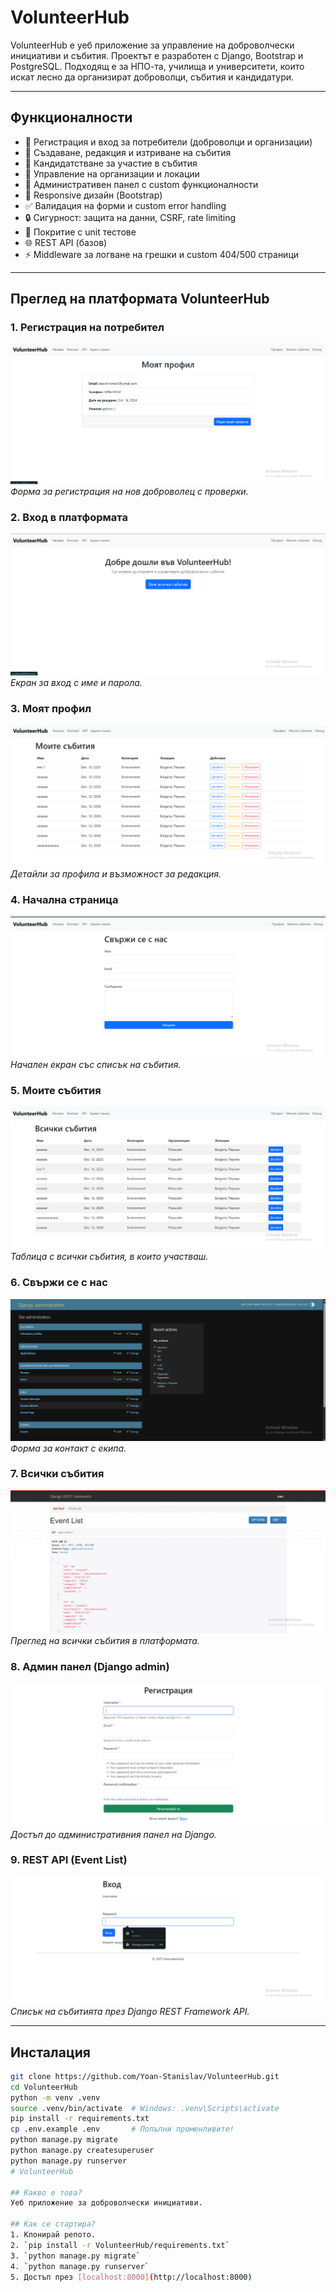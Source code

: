 # VolunteerHub

VolunteerHub е уеб приложение за управление на доброволчески инициативи и събития. Проектът е разработен с Django, Bootstrap и PostgreSQL. Подходящ е за НПО-та, училища и университети, които искат лесно да организират доброволци, събития и кандидатури.

---

## Функционалности

- 🔑 Регистрация и вход за потребители (доброволци и организации)
- 📅 Създаване, редакция и изтриване на събития
- 📝 Кандидатстване за участие в събития
- 🏢 Управление на организации и локации
- 📄 Административен панел с custom функционалности
- 📱 Responsive дизайн (Bootstrap)
- ✅ Валидация на форми и custom error handling
- 🔒 Сигурност: защита на данни, CSRF, rate limiting
- 🧪 Покритие с unit тестове
- 🌐 REST API (базов)
- ⚡ Middleware за логване на грешки и custom 404/500 страници

---


## Преглед на платформата VolunteerHub

### 1. Регистрация на потребител
![Регистрация](Screenshot3.png)  
*Форма за регистрация на нов доброволец с проверки.*

### 2. Вход в платформата
![Вход](Screenshot4.png)  
*Екран за вход с име и парола.*

### 3. Моят профил
![Моят профил](Screenshot5.png)  
*Детайли за профила и възможност за редакция.*

### 4. Начална страница
![Начална страница](Screenshot6.png)  
*Начален екран със списък на събития.*

### 5. Моите събития
![Моите събития](Screenshot7.png)  
*Таблица с всички събития, в които участваш.*

### 6. Свържи се с нас
![Свържи се с нас](Screenshot8.png)  
*Форма за контакт с екипа.*

### 7. Всички събития
![Всички събития](Screenshot9.png)  
*Преглед на всички събития в платформата.*

### 8. Админ панел (Django admin)
![Админ панел](Screenshot1.png)  
*Достъп до административния панел на Django.*

### 9. REST API (Event List)
![API – Event List](Screenshot2.png)  
*Списък на събитията през Django REST Framework API.*


---

## Инсталация

```bash
git clone https://github.com/Yoan-Stanislav/VolunteerHub.git
cd VolunteerHub
python -m venv .venv
source .venv/bin/activate  # Windows: .venv\Scripts\activate
pip install -r requirements.txt
cp .env.example .env       # Попълни променливите!
python manage.py migrate
python manage.py createsuperuser
python manage.py runserver
# VolunteerHub

## Какво е това?
Уеб приложение за доброволчески инициативи.

## Как се стартира?
1. Клонирай репото.
2. `pip install -r VolunteerHub/requirements.txt`
3. `python manage.py migrate`
4. `python manage.py runserver`
5. Достъп през [localhost:8000](http://localhost:8000)



